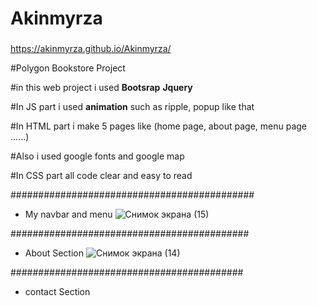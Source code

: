 # Akinmyrza

###
https://akinmyrza.github.io/Akinmyrza/


#Polygon Bookstore Project 

#in this web project i used **Bootsrap** **Jquery**

#In JS part i used **animation** such as ripple, popup like that 

#In HTML part i make 5 pages like (home page, about page, menu page ......)

#Also i used google fonts and google map 

#In CSS part all code clear and easy to read 


############################################
* My navbar and menu
![Снимок экрана (15)](https://user-images.githubusercontent.com/45089065/71249827-3dd1d280-2348-11ea-9b3c-af5afe5a158b.png)


###########################################
* About Section
![Снимок экрана (14)](https://user-images.githubusercontent.com/45089065/71249386-3bbb4400-2347-11ea-98d4-0ef7ab77fc72.png)


##########################################
* contact Section

